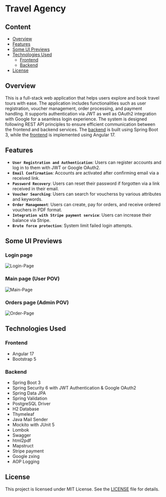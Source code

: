 # Travel Agency

## Content

* [Overview](#overview)
* [Features](#features)
* [Some UI Previews](#some-ui-previews)
* [Technologies Used](#technologies-used)
  * [Frontend](#frontend)
  * [Backend](#backend)
* [License](#license)

## Overview

This is a full-stack web application that helps users explore and book travel tours with ease. The application includes functionalities such as user registration, voucher management, order processing, and payment handling. It supports authentication via JWT as well as OAuth2 integration with Google for a seamless login experience. The system is designed following REST API principles to ensure efficient communication between the frontend and backend services. The 
[backend](https://github.com/artsol0/TravelAgency-SpringBoot-Backend) is built using Spring Boot 3, while the [frontend](https://github.com/artsol0/travel-agency-ui) is implemented using Angular 17.

## Features
  
- **`User Registration and Authentication`**: Users can register accounts and log in to them with JWT or Google OAuth2.
- **`Email Confirmation`**: Accounts are activated after confirming email via a received link.
- **`Password Recovery`**: Users can reset their password if forgotten via a link received in their email.
- **`Voucher Searching`**: Users can search for voucherss by various attributes and keywords.
- **`Order Management`**: Users can create, pay for orders, and receive ordered vouchers in PDF format.
- **`Integration with Stripe payment service`**: Users can increase their balance via Stripe.
- **`Brute force protection`**: System limit failed login attempts.

## Some UI Previews

### Login page

![Login-Page](https://github.com/user-attachments/assets/eb6e0e0c-aeb5-4212-8f73-73295be984da)

### Main page (User POV)

![Main-Page](https://github.com/user-attachments/assets/c82d4072-d6b4-4964-85e0-76295c6ac3a7)

### Orders page (Admin POV)

![Order-Page](https://github.com/user-attachments/assets/ae9d00f8-d40d-4d95-9680-22d01b9d157c)

## Technologies Used

### Frontend

* Angular 17
* Bootstrap 5

### Backend
* Spring Boot 3
* Spring Security 6 with JWT Authentication & Google OAuth2
* Spring Data JPA
* Spring Validation
* PostgreSQL Driver
* H2 Database
* Thymeleaf
* Java Mail Sender
* Mockito with JUnit 5
* Lombok
* Swagger
* html2pdf
* Mapstruct
* Stripe payment
* Google zxing
* AOP Logging

## License

This project is licensed under MIT License. See the [LICENSE](https://github.com/artsol0/travel-agency-ui/blob/master/LICENSE) file for details.

